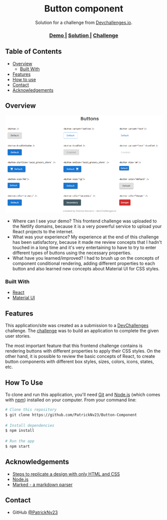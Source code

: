 <!-- Please update value in the {}  -->

<h1 align="center">Button component</h1>

<div align="center">
   Solution for a challenge from  <a href="http://devchallenges.io" target="_blank">Devchallenges.io</a>.
</div>

<div align="center">
  <h3>
    <a href="https://buttoncomponentpatricknv23.netlify.app/">
      Demo
    </a>
    <span> | </span>
    <a href="https://github.com/PatrickNv23/Button-Component">
      Solution
    </a>
    <span> | </span>
    <a href="https://devchallenges.io/challenges/ohgVTyJCbm5OZyTB2gNY">
      Challenge
    </a>
  </h3>
</div>

<!-- TABLE OF CONTENTS -->

## Table of Contents

- [Overview](#overview)
  - [Built With](#built-with)
- [Features](#features)
- [How to use](#how-to-use)
- [Contact](#contact)
- [Acknowledgements](#acknowledgements)

<!-- OVERVIEW -->

## Overview

![screenshot](https://github.com/PatrickNv23/Button-Component/blob/main/src/assets/screenshoot_buttoncomponent.png)

- Where can I see your demo?
  This frontend challenge was uploaded to the Netlify domains, because it is a very powerful service to upload your React projects to the internet.
- What was your experience?
  My experience at the end of this challenge has been satisfactory, because it made me review concepts that I hadn't touched in a long time and it's very entertaining to have to try to enter different types of buttons using the necessary properties.
- What have you learned/improved?
  I had to brush up on the concepts of component conditional rendering, adding different properties to each button and also learned new concepts about Material UI for CSS styles.

### Built With

<!-- This section should list any major frameworks that you built your project using. Here are a few examples.-->

- [React](https://reactjs.org/)
- [Material UI](https://mui.com/)

## Features

<!-- List the features of your application or follow the template. Don't share the figma file here :) -->

This application/site was created as a submission to a [DevChallenges](https://devchallenges.io/challenges) challenge. The [challenge](https://devchallenges.io/challenges/ohgVTyJCbm5OZyTB2gNY) was to build an application to complete the given user stories.

The most important feature that this frontend challenge contains is rendering buttons with different properties to apply their CSS styles. On the other hand, it is possible to review the basic concepts of React, to create button components with different box styles, sizes, colors, icons, states, etc.

## How To Use

<!-- This is an example, please update according to your application -->

To clone and run this application, you'll need [Git](https://git-scm.com) and [Node.js](https://nodejs.org/en/download/) (which comes with [npm](http://npmjs.com)) installed on your computer. From your command line:

```bash
# Clone this repository
$ git clone https://github.com/PatrickNv23/Button-Component

# Install dependencies
$ npm install

# Run the app
$ npm start
```

## Acknowledgements

<!-- This section should list any articles or add-ons/plugins that helps you to complete the project. This is optional but it will help you in the future. For exmpale -->

- [Steps to replicate a design with only HTML and CSS](https://devchallenges-blogs.web.app/how-to-replicate-design/)
- [Node.js](https://nodejs.org/)
- [Marked - a markdown parser](https://github.com/chjj/marked)

## Contact

- GitHub [@PatrickNv23](https://github.com/PatrickNv23)
